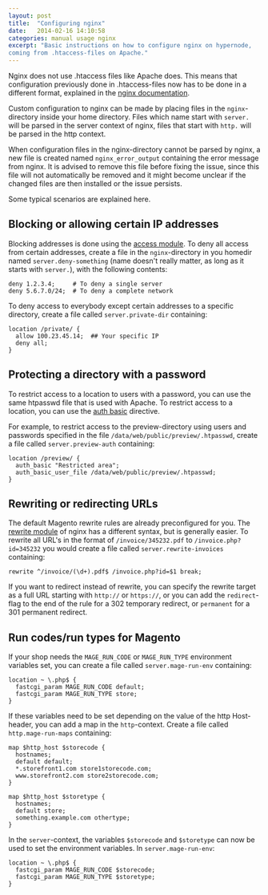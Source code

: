 ```yaml
---
layout: post
title:  "Configuring nginx"
date:   2014-02-16 14:10:58
categories: manual usage nginx
excerpt: "Basic instructions on how to configure nginx on hypernode,
coming from .htaccess-files on Apache."
---
```

Nginx does not use .htaccess files like Apache does. This means that
configuration previously done in .htaccess-files now has to be done in a
different format, explained in the [nginx
documentation](http://nginx.org/en/docs/).

Custom configuration to nginx can be made by placing files in the
`nginx`-directory inside your home directory. Files which name start
with `server.` will be parsed in the server context of nginx, files that
start with `http.` will be parsed in the http context.

When configuration files in the nginx-directory cannot be parsed by
nginx, a new file is created named `nginx_error_output` containing the
error message from nginx. It is advised to remove this file before
fixing the issue, since this file will not automatically be removed and
it might become unclear if the changed files are then installed or the
issue persists.

Some typical scenarios are explained here.

## Blocking or allowing certain IP addresses

Blocking addresses is done using the [access
module](http://nginx.org/en/docs/http/ngx_http_access_module.html). To
deny all access from certain addresses, create a file in the
`nginx`-directory in you homedir named `server.deny-something` (name
doesn't really matter, as long as it starts with `server.`), with the
following contents:

```nginx
deny 1.2.3.4;     # To deny a single server
deny 5.6.7.0/24;  # To deny a complete network
```

To deny access to everybody except certain addresses to a specific
directory, create a file called `server.private-dir` containing:

```nginx
location /private/ {
  allow 100.23.45.14;  ## Your specific IP
  deny all;
}
```

## Protecting a directory with a password

To restrict access to a location to users with a password, you can use
the same htpasswd file that is used with Apache. To restrict access to a
location, you can use the [auth
basic](http://nginx.org/en/docs/http/ngx_http_auth_basic_module.html)
directive.

For example, to restrict access to the preview-directory using users and
passwords specified in the file `/data/web/public/preview/.htpasswd`,
create a file called `server.preview-auth` containing:

```nginx
location /preview/ {
  auth_basic "Restricted area";
  auth_basic_user_file /data/web/public/preview/.htpasswd;
}
```

## Rewriting or redirecting URLs

The default Magento rewrite rules are already preconfigured for you. The
[rewrite
module](http://nginx.org/en/docs/http/ngx_http_rewrite_module.html) of
nginx has a different syntax, but is generally easier. To rewrite all
URL's in the format of `/invoice/345232.pdf` to `/invoice.php?id=345232`
you would create a file called `server.rewrite-invoices` containing:

```nginx
rewrite ^/invoice/(\d+).pdf$ /invoice.php?id=$1 break;
```

If you want to redirect instead of rewrite, you can specify the rewrite
target as a full URL starting with `http://` or `https://`, or you can
add the `redirect`-flag to the end of the rule for a 302 temporary
redirect, or `permanent` for a 301 permanent redirect.

## Run codes/run types for Magento

If your shop needs the `MAGE_RUN_CODE` or `MAGE_RUN_TYPE` environment
variables set, you can create a file called `server.mage-run-env`
containing:

```nginx
location ~ \.php$ {
  fastcgi_param MAGE_RUN_CODE default;
  fastcgi_param MAGE_RUN_TYPE store;
}
```

If these variables need to be set depending on the value of the http
Host-header, you can add a map in the `http`-context. Create a file
called `http.mage-run-maps` containing:

```nginx
map $http_host $storecode {
  hostnames;
  default default;
  *.storefront1.com store1storecode.com;
  www.storefront2.com store2storecode.com;
}

map $http_host $storetype {
  hostnames;
  default store;
  something.example.com othertype;
}
```

In the `server`-context, the variables `$storecode` and `$storetype` can
now be used to set the environment variables. In `server.mage-run-env`:

```nginx
location ~ \.php$ {
  fastcgi_param MAGE_RUN_CODE $storecode;
  fastcgi_param MAGE_RUN_TYPE $storetype;
}
```
